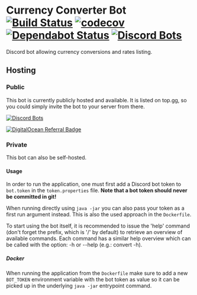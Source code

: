 # Currency Converter Bot [![Build Status](https://travis-ci.org/Thibstars/Currency-Converter-Bot.svg?branch=master)](https://travis-ci.org/Thibstars/Currency-Converter-Bot) [![codecov](https://codecov.io/gh/Thibstars/Currency-Converter-Bot/branch/master/graph/badge.svg)](https://codecov.io/gh/Thibstars/Currency-Converter-Bot) [![Dependabot Status](https://api.dependabot.com/badges/status?host=github&repo=Thibstars/Currency-Converter-Bot)](https://dependabot.com) [![Discord Bots](https://discordbots.org/api/widget/status/563655936263061544.svg)](https://discordbots.org/bot/563655936263061544) # 
Discord bot allowing currency conversions and rates listing.

## Hosting ##
### Public ###
This bot is currently publicly hosted and available. It is listed on top.gg, so you could simply invite the bot to your server from there.

[![Discord Bots](https://discordbots.org/api/widget/563655936263061544.svg)](https://discordbots.org/bot/563655936263061544)

[![DigitalOcean Referral Badge](https://web-platforms.sfo2.cdn.digitaloceanspaces.com/WWW/Badge%201.svg)](https://www.digitalocean.com/?refcode=9d2be90e794d&utm_campaign=Referral_Invite&utm_medium=Referral_Program&utm_source=badge)

### Private ###
This bot can also be self-hosted.

#### Usage ####

In order to run the application, one must first add a Discord bot token to `bot.token` in the `token.properties` file.
**Note that a bot token should never be committed in git!**

When running directly using `java -jar` you can also pass your token as a first run argument instead. This is also the used approach in the `Dockerfile`.

To start using the bot itself, it is recommended to issue the 'help' command (don't forget the prefix, which is '/' by default) to retrieve an overview of available commands. 
Each command has a similar help overview which can be called with the option: -h or --help (e.g.: convert -h).

##### Docker #####
When running the application from the `Dockerfile` make sure to add a new `BOT_TOKEN` environment variable with the bot token as value so it can be picked up 
in the underlying `java -jar` entrypoint command.
